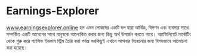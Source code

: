# Earnings-Explorer
www.earningsexplorer.online হল এমন লোকদের একটি দল যারা আর্থিক, বিপণন এবং ব্যবসার সাথে সম্পর্কিত একটি আবেগের সাথে মানুষকে আলোকিত করার জন্য কিছু অর্থ উপার্জন করতে পারে। অ্যাফিলিয়েট মার্কেটিং থেকে শুরু করে প্যাসিভ ইনকাম স্ট্রিম তৈরি করা পর্যন্ত সবকিছুই এখানে আপনার বিবেচনার জন্য বিশদভাবে আলোচনা করা হয়েছে।
